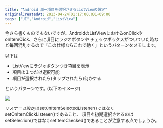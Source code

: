```yaml
---
title: "Android 単一項目を選択させるListViewの設定"
originalCreatedAt: 2013-04-24T01:17:00.001+09:00
tags: ["UI","Android","ListView"]
---
```

今さら書くものでもないですが、AndroidのListViewにおけるonClickやonItemClick、さらに項目にラジオボタンや チェックボックスがついていた時など毎回混乱するので「この仕様ならこれで動く」というパターンをメモします。
<!--more-->
以下は

- ListViewにラジオボタンつき項目を表示
- 項目は１つだけ選択可能
- 項目が選択されたら(タップされたら)何かする

というパターンです。(以下のイメージ)

[![](http://2.bp.blogspot.com/-TK99ULK0m1E/UXax3LS9i-I/AAAAAAAAK_Y/fHy-_ueaS8I/s200/device-2013-04-24-010451_edited.png)](http://2.bp.blogspot.com/-TK99ULK0m1E/UXax3LS9i-I/AAAAAAAAK_Y/fHy-_ueaS8I/s1600/device-2013-04-24-010451_edited.png)

リスナーの設定はsetOnItemSelectedListener()ではなくsetOnItemClickListener()であること、 項目を初期選択させるのはsetSelection()ではなくsetItemChecked()であることが注意する点でしょうか。
